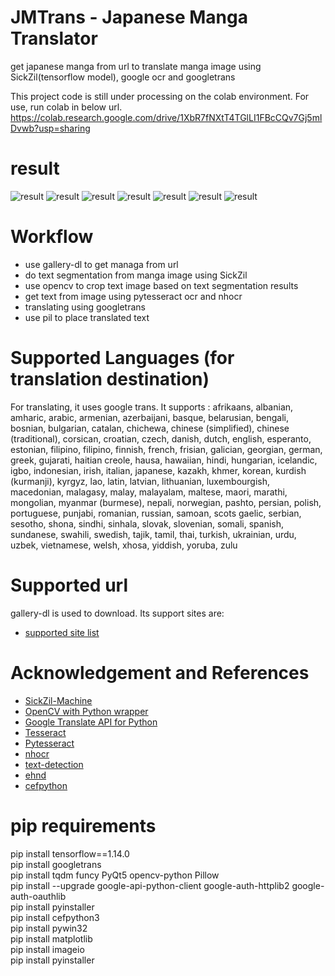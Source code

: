 # JMTrans - Japanese Manga Translator
get japanese manga from url to translate manga image using SickZil(tensorflow model), google ocr and googletrans
 
This project code is still under processing on the colab environment. For use, run colab in below url.
https://colab.research.google.com/drive/1XbR7fNXtT4TGlLI1FBcCQv7Gj5mlDvwb?usp=sharing

# result
![result](doc/result1.png)
![result](doc/result2.png)
![result](doc/result3.png)
![result](doc/result4.png)
![result](doc/result5.png)
![result](doc/result6.png)
![result](doc/result7.png)

# Workflow
- use gallery-dl to get managa from url 
- do text segmentation from manga image using SickZil
- use opencv to crop text image based on text segmentation results
- get text from image using pytesseract ocr and nhocr
- translating using googletrans
- use pil to place translated text

# Supported Languages (for translation destination)
For translating, it uses google trans. It supports :
afrikaans, albanian, amharic, arabic, armenian, azerbaijani, basque, belarusian, bengali, bosnian, bulgarian, catalan, chichewa, chinese (simplified), chinese (traditional), corsican, croatian, czech, danish, dutch, english, esperanto, estonian, filipino, filipino, finnish, french, frisian, galician, georgian, german, greek, gujarati, haitian creole, hausa, hawaiian, hindi,  hungarian, icelandic, igbo, indonesian, irish, italian, japanese,  kazakh, khmer, korean, kurdish (kurmanji), kyrgyz, lao, latin, latvian, lithuanian, luxembourgish, macedonian, malagasy, malay, malayalam, maltese, maori, marathi, mongolian, myanmar (burmese), nepali, norwegian, pashto, persian, polish, portuguese, punjabi, romanian, russian, samoan, scots gaelic, serbian, sesotho, shona, sindhi, sinhala, slovak, slovenian, somali, spanish, sundanese, swahili, swedish, tajik, tamil,  thai, turkish, ukrainian, urdu, uzbek, vietnamese, welsh, xhosa, yiddish, yoruba, zulu

# Supported url
gallery-dl is used to download. Its support sites are:
- [supported site list](https://github.com/mikf/gallery-dl/blob/master/docs/supportedsites.rst)

# Acknowledgement and References
- [SickZil-Machine](https://github.com/KUR-creative/SickZil-Machine)
- [OpenCV with Python wrapper](https://pypi.org/project/opencv-python/)
- [Google Translate API for Python](https://pypi.org/project/googletrans/)
- [Tesseract](https://github.com/tesseract-ocr/tesseract)
- [Pytesseract](https://pypi.python.org/pypi/pytesseract)
- [nhocr](https://github.com/fireae/nhocr)
- [text-detection](https://github.com/qzane/text-detection)
- [ehnd](https://github.com/sokcuri/ehnd)
- [cefpython](https://github.com/cztomczak/cefpython)


# pip requirements 
pip install tensorflow==1.14.0  
pip install googletrans   
pip install tqdm  funcy PyQt5  opencv-python Pillow  
pip install --upgrade google-api-python-client google-auth-httplib2 google-auth-oauthlib  
pip install pyinstaller  
pip install cefpython3  
pip install pywin32  
pip install matplotlib  
pip install imageio  
pip install pyinstaller  


